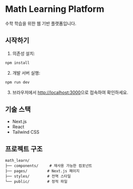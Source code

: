 # Math Learning Platform

수학 학습을 위한 웹 기반 플랫폼입니다.

## 시작하기

1. 의존성 설치:
```bash
npm install
```

2. 개발 서버 실행:
```bash
npm run dev
```

3. 브라우저에서 [http://localhost:3000](http://localhost:3000)으로 접속하여 확인하세요.

## 기술 스택

- Next.js
- React
- Tailwind CSS

## 프로젝트 구조

```
math_learn/
├── components/     # 재사용 가능한 컴포넌트
├── pages/         # Next.js 페이지
├── styles/        # 전역 스타일
└── public/        # 정적 파일
``` 